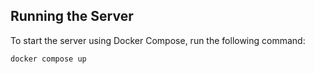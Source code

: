 ## Running the Server

To start the server using Docker Compose, run the following command:
```bash
docker compose up
